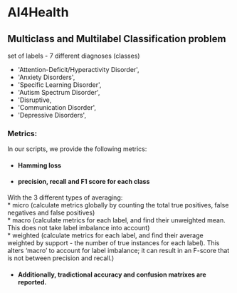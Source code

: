 # AI4Health
## Multiclass and Multilabel Classification problem
 set of labels - 7 different diagnoses (classes)<br />
 * 'Attention-Deficit/Hyperactivity Disorder',
 * 'Anxiety Disorders',
 * 'Specific Learning Disorder',
 * 'Autism Spectrum Disorder',
 * 'Disruptive, 
 * 'Communication Disorder',
 * 'Depressive Disorders', <br />



### Metrics:
In our scripts, we provide the following metrics:
* #### Hamming loss <br />
* #### precision, recall and F1 score for each class <br />
With the 3 different types of averaging:
     <br /> * micro (calculate metrics globally by counting the total true positives, false negatives and false positives)
    <br /> * macro (calculate metrics for each label, and find their unweighted mean. This does not take label imbalance into account)
    <br /> * weighted (calculate metrics for each label, and find their average weighted by support - the number of true instances for each label). 
 This alters ‘macro’ to account for label imbalance; it can result in an F-score that is not between precision and recall.)<br />

* #### Additionally, tradictional accuracy and confusion matrixes are reported.


